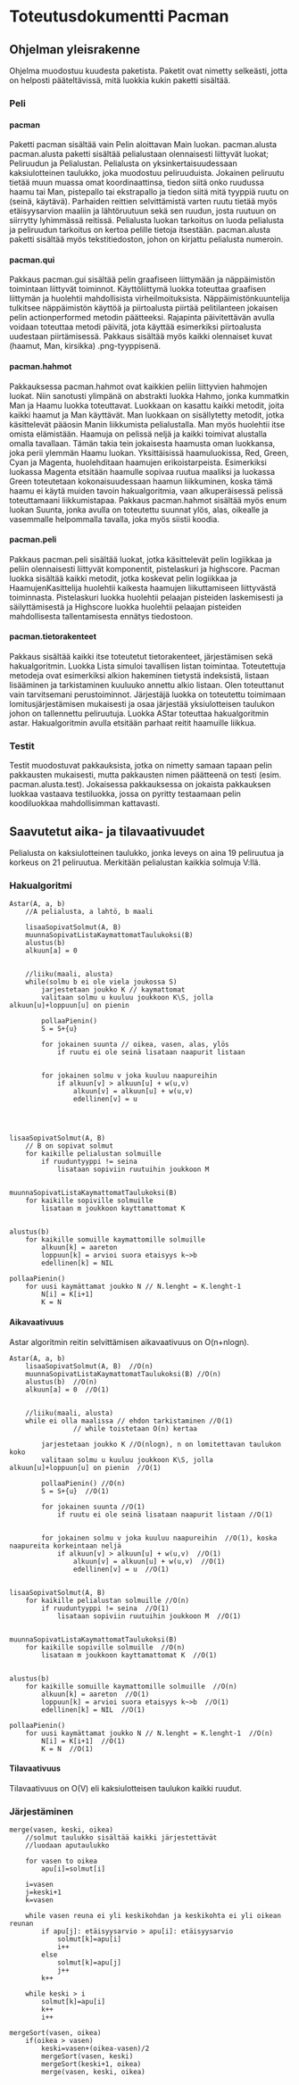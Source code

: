 <h1> Toteutusdokumentti Pacman </h1>

<h2>Ohjelman yleisrakenne</h2>
Ohjelma muodostuu kuudesta paketista. Paketit ovat nimetty selkeästi, jotta on helposti pääteltävissä, mitä luokkia kukin paketti sisältää.

<h3>Peli</h3>

<h4>pacman</h4>
Paketti pacman sisältää vain Pelin aloittavan Main luokan. 
pacman.alusta
pacman.alusta paketti sisältää pelialustaan olennaisesti liittyvät luokat; Peliruudun ja Pelialustan. Pelialusta on yksinkertaisuudessaan kaksiulotteinen taulukko, joka muodostuu peliruuduista. Jokainen peliruutu tietää muun muassa omat koordinaattinsa, tiedon siitä onko ruudussa haamu tai Man, pistepallo tai ekstrapallo ja tiedon siitä mitä tyyppiä ruutu on (seinä, käytävä). 
Parhaiden reittien selvittämistä varten ruutu tietää myös etäisyysarvion maaliin ja lähtöruutuun sekä sen ruudun, josta ruutuun on siirrytty lyhimmässä reitissä. Pelialusta luokan tarkoitus on luoda pelialusta ja peliruudun tarkoitus on kertoa pelille tietoja itsestään. pacman.alusta paketti sisältää myös tekstitiedoston, johon on kirjattu pelialusta numeroin.

<h4>pacman.qui</h4>
Pakkaus pacman.gui sisältää pelin graafiseen liittymään ja näppäimistön toimintaan liittyvät toiminnot. Käyttöliittymä luokka toteuttaa graafisen liittymän ja huolehtii mahdollisista virheilmoituksista. Näppäimistönkuuntelija tulkitsee näppäimistön käyttöä ja piirtoalusta piirtää pelitilanteen jokaisen pelin actionperformed metodin päätteeksi. Rajapinta päivitettävän avulla voidaan toteuttaa metodi päivitä, jota käyttää esimerkiksi piirtoalusta uudestaan piirtämisessä. Pakkaus sisältää myös kaikki olennaiset kuvat (haamut, Man, kirsikka) .png-tyyppisenä.

<h4>pacman.hahmot</h4>
Pakkauksessa pacman.hahmot ovat kaikkien peliin liittyvien hahmojen luokat. Niin sanotusti ylimpänä on abstrakti luokka Hahmo, jonka kummatkin Man ja Haamu luokka toteuttavat. Luokkaan on kasattu kaikki metodit, joita kaikki haamut ja Man käyttävät. Man luokkaan on sisällytetty metodit, jotka käsittelevät pääosin Manin liikkumista pelialustalla. Man myös huolehtii itse omista elämistään.
Haamuja on pelissä neljä ja kaikki toimivat alustalla omalla tavallaan. Tämän takia tein jokaisesta haamusta oman luokkansa, joka perii ylemmän Haamu luokan. Yksittäisissä haamuluokissa, Red, Green, Cyan ja Magenta, huolehditaan haamujen erikoistarpeista. Esimerkiksi luokassa Magenta etsitään haamulle sopivaa ruutua maaliksi ja luokassa Green toteutetaan kokonaisuudessaan haamun liikkuminen, koska tämä haamu ei käytä muiden tavoin hakualgoritmia, vaan alkuperäisessä pelissä toteuttamaani liikkumistapaa. 
Pakkaus pacman.hahmot sisältää myös enum luokan Suunta, jonka avulla on toteutettu suunnat ylös, alas, oikealle ja vasemmalle helpommalla tavalla, joka myös siistii koodia.

<h4>pacman.peli</h4>
Pakkaus pacman.peli sisältää luokat, jotka käsittelevät pelin logiikkaa ja peliin olennaisesti liittyvät komponentit, pistelaskuri ja highscore. Pacman luokka sisältää kaikki metodit, jotka koskevat pelin logiikkaa ja HaamujenKasittelija huolehtii kaikesta haamujen liikuttamiseen liittyvästä toiminnasta. Pistelaskuri luokka huolehtii pelaajan pisteiden laskemisesti ja säilyttämisestä ja Highscore luokka huolehtii pelaajan pisteiden mahdollisesta tallentamisesta ennätys tiedostoon.

<h4>pacman.tietorakenteet</h4>
Pakkaus sisältää kaikki itse toteutetut tietorakenteet, järjestämisen sekä hakualgoritmin. Luokka Lista simuloi tavallisen listan toimintaa. Toteutettuja metodeja ovat esimerkiksi alkion hakeminen tietystä indeksistä, listaan lisääminen ja tarkistaminen kuuluuko annettu alkio listaan. Olen toteuttanut vain tarvitsemani perustoiminnot.
Järjestäjä luokka on toteutettu toimimaan lomitusjärjestämisen mukaisesti ja osaa järjestää yksiulotteisen taulukon johon on tallennettu peliruutuja. Luokka AStar toteuttaa hakualgoritmin astar. Hakualgoritmin avulla etsitään parhaat reitit haamuille liikkua.

<h3>Testit</h3>
Testit muodostuvat pakkauksista, jotka on nimetty samaan tapaan pelin pakkausten mukaisesti, mutta pakkausten nimen päätteenä on testi (esim. pacman.alusta.test). Jokaisessa pakkauksessa on jokaista pakkauksen luokkaa vastaava testiluokka, jossa on pyritty testaamaan pelin koodiluokkaa mahdollisimman kattavasti.

<h2>Saavutetut aika- ja tilavaativuudet</h2>
Pelialusta on kaksiulotteinen taulukko, jonka leveys on aina 19 peliruutua ja korkeus on 21 peliruutua. Merkitään pelialustan kaikkia solmuja V:llä.

<h3>Hakualgoritmi</h3>

<pre><code>Astar(A, a, b) 
	//A pelialusta, a lahtö, b maali

	lisaaSopivatSolmut(A, B)
	muunnaSopivatListaKaymattomatTaulukoksi(B)
	alustus(b)
	alkuun[a] = 0


	//liiku(maali, alusta)
	while(solmu b ei ole viela joukossa S)
		jarjestetaan joukko K // kaymattomat
		valitaan solmu u kuuluu joukkoon K\S, jolla alkuun[u]+loppuun[u] on pienin
		
		pollaaPienin()
		S = S+{u}

		for jokainen suunta // oikea, vasen, alas, ylös
			if ruutu ei ole seinä lisataan naapurit listaan

		
		for jokainen solmu v joka kuuluu naapureihin
			if alkuun[v] > alkuun[u] + w(u,v)
				alkuun[v] = alkuun[u] + w(u,v)
				edellinen[v] = u
	
	


lisaaSopivatSolmut(A, B)
	// B on sopivat solmut
	for kaikille pelialustan solmuille
		if ruuduntyyppi != seina
			lisataan sopiviin ruutuihin joukkoon M


muunnaSopivatListaKaymattomatTaulukoksi(B)
	for kaikille sopiville solmuille
		lisataan m joukkoon kayttamattomat K


alustus(b)
	for kaikille somuille kaymattomille solmuille
		alkuun[k] = aareton
		loppuun[k] = arvioi suora etaisyys k~>b
		edellinen[k] = NIL

pollaaPienin()
	for uusi kaymättamat joukko N // N.lenght = K.lenght-1
		N[i] = K[i+1]
		K = N
</code></pre>

<h4>Aikavaativuus</h4>
Astar algoritmin reitin selvittämisen aikavaativuus on O(n+nlogn).

<pre><code>Astar(A, a, b)
	lisaaSopivatSolmut(A, B)  //O(n)
	muunnaSopivatListaKaymattomatTaulukoksi(B) //O(n)
	alustus(b)  //O(n)
	alkuun[a] = 0  //O(1)


	//liiku(maali, alusta)
	while ei olla maalissa // ehdon tarkistaminen //O(1)
				// while toistetaan O(n) kertaa
	
		jarjestetaan joukko K //O(nlogn), n on lomitettavan taulukon koko
		valitaan solmu u kuuluu joukkoon K\S, jolla alkuun[u]+loppuun[u] on pienin  //O(1)
		
		pollaaPienin() //O(n)
		S = S+{u}  //O(1)

		for jokainen suunta //O(1)
			if ruutu ei ole seinä lisataan naapurit listaan //O(1)

		
		for jokainen solmu v joka kuuluu naapureihin  //O(1), koska naapureita korkeintaan neljä
			if alkuun[v] > alkuun[u] + w(u,v)  //O(1)
				alkuun[v] = alkuun[u] + w(u,v)  //O(1)
				edellinen[v] = u  //O(1)


lisaaSopivatSolmut(A, B)
	for kaikille pelialustan solmuille //O(n)
		if ruuduntyyppi != seina  //O(1)
			lisataan sopiviin ruutuihin joukkoon M  //O(1)


muunnaSopivatListaKaymattomatTaulukoksi(B)
	for kaikille sopiville solmuille  //O(n)
		lisataan m joukkoon kayttamattomat K  //O(1)


alustus(b)
	for kaikille somuille kaymattomille solmuille  //O(n)
		alkuun[k] = aareton  //O(1)
		loppuun[k] = arvioi suora etaisyys k~>b  //O(1)
		edellinen[k] = NIL  //O(1)

pollaaPienin()
	for uusi kaymättamat joukko N // N.lenght = K.lenght-1  //O(n)
		N[i] = K[i+1]  //O(1)
		K = N  //O(1)
</code></pre>
<h4>Tilavaativuus</h4>
Tilavaativuus on O(V) eli kaksiulotteisen taulukon kaikki ruudut. 

<h3>Järjestäminen</h3>

<pre><code>merge(vasen, keski, oikea)
	//solmut taulukko sisältää kaikki järjestettävät
	//luodaan aputaulukko
	
	for vasen to oikea
		apu[i]=solmut[i]
	
	i=vasen
	j=keski+1
	k=vasen
	
	while vasen reuna ei yli keskikohdan ja keskikohta ei yli oikean reunan
		if apu[j]: etäisyysarvio > apu[i]: etäisyysarvio
			solmut[k]=apu[i]
			i++
		else
			solmut[k]=apu[j]
			j++
		k++
	
	while keski > i
		solmut[k]=apu[i]
		k++
		i++
</code></pre>
<pre><code>mergeSort(vasen, oikea)
	if(oikea > vasen)
		keski=vasen+(oikea-vasen)/2
		mergeSort(vasen, keski)
		mergeSort(keski+1, oikea)
		merge(vasen, keski, oikea)
</code></pre>
